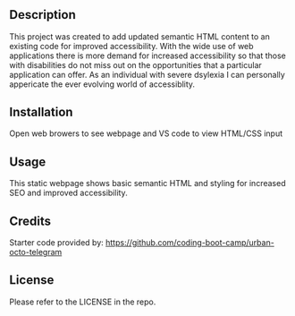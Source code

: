 # <Horiseon-Social-Services-Accessibility>

## Description

This project was created to add updated semantic HTML content to an existing code for improved accessibility. 
With the wide use of web applications there is more demand for increased accessibility so that those with disabilities do not miss out on the opportunities that a particular application can offer. 
As an individual with severe dsylexia I can personally appericate the ever evolving world of accessiblity.

## Installation

Open web browers to see webpage and VS code to view HTML/CSS input

## Usage

This static webpage shows basic semantic HTML and styling for increased SEO and improved accessibility.

## Credits

Starter code provided by: https://github.com/coding-boot-camp/urban-octo-telegram

## License

Please refer to the LICENSE in the repo.
